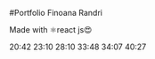 #Portfolio Finoana Randri 


Made with ⚛react js😍

20:42
23:10
28:10
33:48
34:07
40:27

<!-- but fixena ao @ about 
 boutton download
 de le sary atao flex
 -->